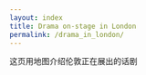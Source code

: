 ```yaml
---
layout: index
title: Drama on-stage in London
permalink: /drama_in_london/
---
```


这页用地图介绍伦敦正在展出的话剧